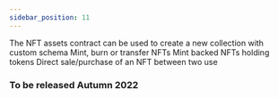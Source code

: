 ```yaml
---
sidebar_position: 11
---
```

The NFT assets contract can be used to 
create a new collection with custom schema
Mint, burn or transfer NFTs
Mint backed NFTs holding tokens 
Direct sale/purchase of an NFT between two use


### To be released Autumn 2022